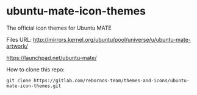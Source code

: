 # ubuntu-mate-icon-themes

The official icon themes for Ubuntu MATE

Files URL: http://mirrors.kernel.org/ubuntu/pool/universe/u/ubuntu-mate-artwork/

https://launchpad.net/ubuntu-mate/

How to clone this repo:

```
git clone https://gitlab.com/rebornos-team/themes-and-icons/ubuntu-mate-icon-themes.git
```

